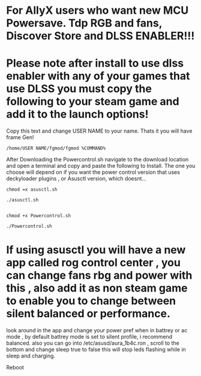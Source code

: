 # For AllyX users who want new MCU Powersave. Tdp RGB and fans, Discover Store and DLSS ENABLER!!!

# Please note after install to use dlss enabler with any of your games that use DLSS you must copy the following to your steam game and add it to the launch options!
Copy this text and change USER NAME to your name. Thats it you will have frame Gen!
```
/home/USER NAME/fgmod/fgmod %COMMAND%
```


After Downloading the Powercontrol.sh navigate to the download location and open a terminal and copy and paste the following to Install. The  one you choose will depend on if you want the power control version that uses deckyloader plugins , or Asusctl version, which doesnt...

```
chmod =x asusctl.sh
```
```
./asusctl.sh
```

```

chmod +x Powercontrol.sh
```
```
./Powercontrol.sh
```

# If using asusctl you will have a new app called rog control center , you can change fans rbg and power with this , also add it as non steam game to enable you to change between silent balanced or performance.
look around in the app and change your power pref when in battrey or ac mode , by default battrey mode is set to silent profile, i recommend balanced. also you can go into /etc/asusd/aura_1b4c.ron , scroll to the bottom and change sleep true to false this will stop leds flashing while in sleep and charging.

Reboot


